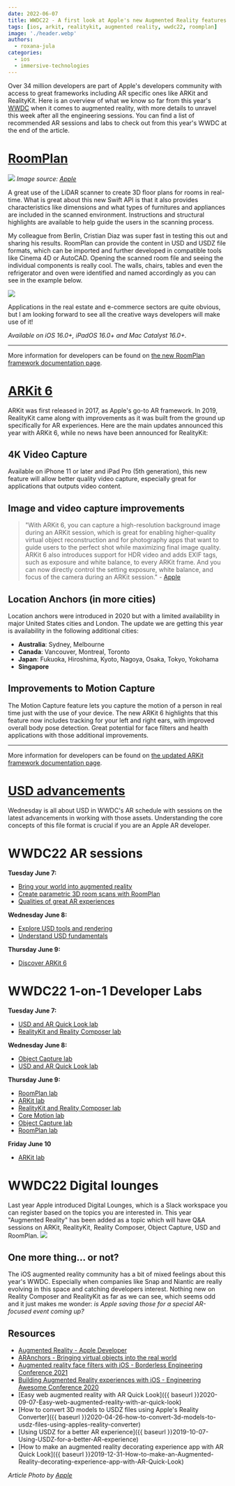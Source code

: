 ```yaml
---
date: 2022-06-07
title: WWDC22 - A first look at Apple's new Augmented Reality features
tags: [ios, arkit, realitykit, augmented reality, wwdc22, roomplan]
image: './header.webp'
authors:
  - roxana-jula
categories:
  - ios
  - immersive-technologies
---
```


Over 34 million developers are part of Apple's developers community with access to great frameworks including AR specific ones like ARKit and RealityKit. Here is an overview of what we know so far from this year's [WWDC](https://developer.apple.com/wwdc22/) when it comes to augmented reality, with more details to unravel this week after all the engineering sessions. You can find a list of recommended AR sessions and labs to check out from this year's WWDC at the end of the article.

# [RoomPlan](https://developer.apple.com/augmented-reality/roomplan/)

![](roomplan.webp)
_Image source: [Apple](https://developer.apple.com/augmented-reality/roomplan/)_

A great use of the LiDAR scanner to create 3D floor plans for rooms in real-time. What is great about this new Swift API is that it also provides characteristics like dimensions and what types of furnitures and appliances are included in the scanned environment. Instructions and structural highlights are available to help guide the users in the scanning process.

My colleague from Berlin, Cristian Diaz was super fast in testing this out and sharing his results. RoomPlan can provide the content in USD and USDZ file formats, which can be imported and further developed in compatible tools like Cinema 4D or AutoCAD. Opening the scanned room file and seeing the individual components is really cool. The walls, chairs, tables and even the refrigerator and oven were identified and named accordingly as you can see in the example below.

![](roomplan-example.webp)

Applications in the real estate and e-commerce sectors are quite obvious, but I am looking forward to see all the creative ways developers will make use of it!

*Available on iOS 16.0+, iPadOS 16.0+ and Mac Catalyst 16.0+.*

------

More information for developers can be found on [the new RoomPlan framework documentation page](https://developer.apple.com/documentation/RoomPlan).

# [ARKit 6](https://developer.apple.com/augmented-reality/arkit/)
ARKit was first released in 2017, as Apple's go-to AR framework. In 2019, RealityKit came along with improvements as it was built from the ground up specifically for AR experiences. Here are the main updates announced this year with ARKit 6, while no news have been announced for RealityKit:

## 4K Video Capture
Available on iPhone 11 or later and iPad Pro (5th generation), this new feature will allow better quality video capture, especially great for applications that outputs video content.

## Image and video capture improvements
> "With ARKit 6, you can capture a high-resolution background image during an ARKit session, which is great for enabling higher-quality virtual object reconstruction and for photography apps that want to guide users to the perfect shot while maximizing final image quality. ARKit 6 also introduces support for HDR video and adds EXIF tags, such as exposure and white balance, to every ARKit frame. And you can now directly control the setting exposure, white balance, and focus of the camera during an ARKit session." - [Apple](https://developer.apple.com/augmented-reality/arkit/)

## Location Anchors (in more cities)
Location anchors were introduced in 2020 but with a limited availability in major United States cities and London. The update we are getting this year is availability in the following additional cities:
- **Australia**: Sydney, Melbourne
- **Canada**: Vancouver, Montreal, Toronto
- **Japan**: Fukuoka, Hiroshima, Kyoto, Nagoya, Osaka, Tokyo, Yokohama
- **Singapore**

## Improvements to Motion Capture
The Motion Capture feature lets you capture the motion of a person in real time just with the use of your device. The new ARKit 6 highlights that this feature now includes tracking for your left and right ears, with improved overall body pose detection. Great potential for face filters and health applications with those additional improvements.

------

More information for developers can be found on [the updated ARKit framework documentation page](https://developer.apple.com/documentation/arkit).

# [USD advancements](https://graphics.pixar.com/usd/release/index.html)
Wednesday is all about USD in WWDC's AR schedule with sessions on the latest advancements in working with those assets. Understanding the core concepts of this file format is crucial if you are an Apple AR developer.

# WWDC22 AR sessions

**Tuesday June 7:**
- [Bring your world into augmented reality](https://developer.apple.com/videos/play/wwdc2022-10128)
- [Create parametric 3D room scans with RoomPlan](https://developer.apple.com/videos/play/wwdc2022/10127/)
- [Qualities of great AR experiences](https://developer.apple.com/videos/play/wwdc2022/10131/)

**Wednesday June 8:**
- [Explore USD tools and rendering](https://developer.apple.com/videos/play/wwdc2022-10141)
- [Understand USD fundamentals](https://developer.apple.com/videos/play/wwdc2022-10129)

**Thursday June 9:**
- [Discover ARKit 6](https://developer.apple.com/videos/play/wwdc2022-10126)

# WWDC22 1-on-1 Developer Labs

**Tuesday June 7:**
- [USD and AR Quick Look lab](https://developer.apple.com/wwdc22/labs-and-lounges/dashboard/S7G7YK3P64/dashboard)
- [RealityKit and Reality Composer lab](https://developer.apple.com/wwdc22/labs-and-lounges/dashboard/NTS6G342QK/dashboard)

**Wednesday June 8:**
- [Object Capture lab](https://developer.apple.com/wwdc22/labs-and-lounges/dashboard/W74Q8UTKCJ/dashboard)
- [USD and AR Quick Look lab](https://developer.apple.com/wwdc22/labs-and-lounges/dashboard/YVYT5FMYBK/dashboard)

**Thursday June 9:**
- [RoomPlan lab](https://developer.apple.com/wwdc22/labs-and-lounges/dashboard/SK22SGR75J/dashboard)
- [ARKit lab](https://developer.apple.com/wwdc22/labs-and-lounges/dashboard/WGRFWYCGAV/dashboard)
- [RealityKit and Reality Composer lab](https://developer.apple.com/wwdc22/labs-and-lounges/dashboard/9MRC7GFH7G/dashboard)
- [Core Motion lab](https://developer.apple.com/wwdc22/labs-and-lounges/dashboard/Y369YW9X39/dashboard)
- [Object Capture lab](https://developer.apple.com/wwdc22/labs-and-lounges/dashboard/4S93VWZR7B/dashboard)
- [RoomPlan lab](https://developer.apple.com/wwdc22/labs-and-lounges/dashboard/MTUCQS2B94/dashboard)

**Friday June 10**
- [ARKit lab](https://developer.apple.com/wwdc22/labs-and-lounges/dashboard/MALF95YZVL/dashboard)

# WWDC22 Digital lounges
Last year Apple introduced Digital Lounges, which is a Slack workspace you can register based on the topics you are interested in. This year "Augmented Reality" has been added as a topic which will have Q&A sessions on ARKit, RealityKit, Reality Composer, Object Capture, USD and RoomPlan.
![](developer-lounges.webp)

## One more thing... or not?
The iOS augmented reality community has a bit of mixed feelings about this year's WWDC. Especially when companies like Snap and Niantic are really evolving in this space and catching developers interest. Nothing new on Reality Composer and RealityKit as far as we can see, which seems odd and it just makes me wonder: *is Apple saving those for a special AR-focused event coming up?*

## Resources

- [Augmented Reality - Apple Developer](https://developer.apple.com/augmented-reality/)
- [ARAnchors - Bringing virtual objects into the real world](https://engineering.monstar-lab.com/en/post/2022/04/07/ARAnchors-Bringing-Virtual-Objects-into-the-real-world/)
- [Augmented reality face filters with iOS - Borderless Engineering Conference 2021](https://youtu.be/xSLDST-a6qU)
- [Building Augmented Reality experiences with iOS - Engineering Awesome Conference 2020](https://youtu.be/v2Br76XFAYQ)
- [Easy web augmented reality with AR Quick Look]({{ baseurl }}2020-09-07-Easy-web-augmented-reality-with-ar-quick-look)
- [How to convert 3D models to USDZ files using Apple's Reality Converter]({{ baseurl }}2020-04-26-how-to-convert-3d-models-to-usdz-files-using-apples-reality-converter)
- [Using USDZ for a better AR experience]({{ baseurl }}2019-10-07-Using-USDZ-for-a-better-AR-experience)
- [How to make an augmented reality decorating experience app with AR Quick Look]({{ baseurl }}2019-12-31-How-to-make-an-Augmented-Reality-decorating-experience-app-with-AR-Quick-Look)

_Article Photo by [Apple](https://developer.apple.com/augmented-reality/roomplan/)_

